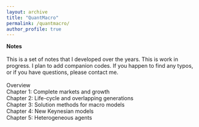 ```yaml
---
layout: archive
title: "QuantMacro"
permalink: /quantmacro/
author_profile: true
---
```


**Notes** <br>
          <br>
This is a set of notes that I developed over the years. This is work  in progress. 
I plan to add companion codes. If you happen to find any typos, or if you have questions, please contact me.           <br>
 <br> 
Overview <br> 
Chapter 1: Complete markets and growth <br> 
Chapter 2: Life-cycle and overlapping generations <br> 
Chapter 3: Solution methods for macro models <br> 
Chapter 4: New Keynesian models <br> 
Chapter 5: Heterogeneous agents <br> 

          
          
          
          
          
